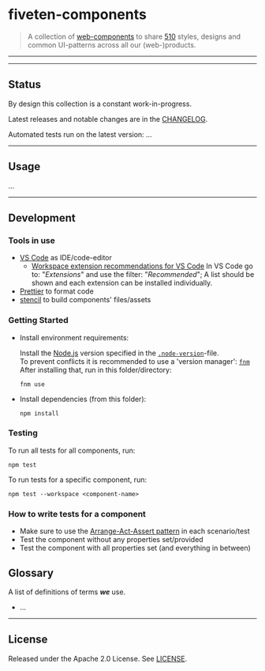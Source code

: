 # fiveten-components

> A collection of [web-components](https://www.webcomponents.org/introduction) to share [510](https://www.510.global/) styles, designs and common UI-patterns across all our (web-)products.

---

<!-- TODO:TOC -->

---

## Status

By design this collection is a constant work-in-progress.

Latest releases and notable changes are in the [CHANGELOG](CHANGELOG.md).

Automated tests run on the latest version: ...

---

## Usage

...

---

## Development

### Tools in use

- [VS Code](https://code.visualstudio.com/) as IDE/code-editor
  - [Workspace extension recommendations for VS Code](.vscode/extensions.json)
    In VS Code go to: "_Extensions_" and use the filter: "_Recommended_";
    A list should be shown and each extension can be installed individually.
- [Prettier](https://prettier.io/) to format code
- [stencil](https://stenciljs.com/) to build components' files/assets

### Getting Started

- Install environment requirements:

  Install the [Node.js](https://nodejs.org) version specified in the [`.node-version`](.node-version)-file.  
  To prevent conflicts it is recommended to use a 'version manager': [`fnm`](https://github.com/Schniz/fnm#readme)  
  After installing that, run in this folder/directory:

      fnm use

- Install dependencies (from this folder):

      npm install

### Testing

To run all tests for all components, run:

    npm test

To run tests for a specific component, run:

    npm test --workspace <component-name>

### How to write tests for a component

- Make sure to use the [Arrange-Act-Assert pattern](https://github.com/goldbergyoni/javascript-testing-best-practices#-%EF%B8%8F-12-structure-tests-by-the-aaa-pattern) in each scenario/test
- Test the component without any properties set/provided
- Test the component with all properties set (and everything in between)

## Glossary

A list of definitions of terms **_we_** use.

- ...

---

## License

Released under the Apache 2.0 License. See [LICENSE](./LICENSE).
